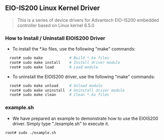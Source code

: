 ## EIO-IS200 Linux Kernel Driver
> This is a series of device drivers for Advantech EIO-IS200 embedded controller based on Linux kernel 6.5.0

### How to Install / Uninstall EIOIS200 Driver
- To install the *.ko files, use the following "make" commands:
```bash
  root# sudo make            # Build *.ko files
  root# sudo make install    # Install driver module
  root# sudo make load       # Load module
```
- To uninstall the EIOIS200 driver, use the following "make" commands:
```bash
  root# sudo make unload     # Unload module
  root# sudo make uninstall  # Uninstall driver module
  root# sudo make clean      # Clean *.ko files
```

### example.sh
- We have prepared an example to demonstrate how to use the EIOIS200 driver. Simply type "./example.sh" to execute it.
```bash
root# sudo ./example.sh
```
